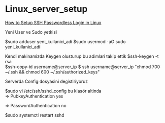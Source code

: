 # Linux_server_setup

[How to Setup SSH Passwordless Login in Linux ](https://www.tecmint.com/ssh-passwordless-login-using-ssh-keygen-in-5-easy-steps/)

 

Yeni User ve Sudo yetkisi

$sudo adduser yeni_kullanici_adi
$sudo usermod -aG sudo yeni_kullanici_adi

 

Kendi makinamizda Keygen olusturup bu adimlari takip ettik
$ssh-keygen -t rsa      
$ssh-copy-id username@server_ip
$ ssh username@server_ip "chmod 700 ~/.ssh && chmod 600 ~/.ssh/authorized_keys"

 

Serverda Config dosyasini degistiriyoruz

$sudo vi /etc/ssh/sshd_config  bu klasör altinda            
=> PubkeyAuthentication yes

=> PasswordAuthentication no 

$sudo systemctl restart sshd   
